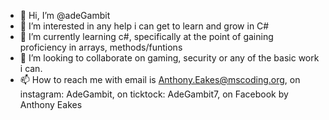 - 👋 Hi, I’m @adeGambit
- 👀 I’m interested in any help i can get to learn and grow in C#
- 🌱 I’m currently learning c#, specifically at the point of gaining proficiency in arrays, methods/funtions
- 💞️ I’m looking to collaborate on gaming, security or any of the basic work i can.
- 📫 How to reach me with email is Anthony.Eakes@mscoding.org, on instagram: AdeGambit, on ticktock: AdeGambit7, on Facebook by Anthony Eakes

<!---
adeGambit/adeGambit is a ✨ special ✨ repository because its `README.md` (this file) appears on your GitHub profile.
You can click the Preview link to take a look at your changes.
--->

